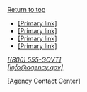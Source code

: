 
<footer class="usa-footer usa-footer--slim footer-small">
  <div class="grid-container usa-footer__return-to-top">
    <a href="#">Return to top</a>
  </div>
  <div class="usa-footer__primary-section">
    <div class="usa-footer__primary-container grid-row">
      <div class="mobile-lg:grid-col-8">
        <nav class="usa-footer__nav" aria-label="Footer navigation,">
          <ul class="grid-row grid-gap">
            <li
              class="
                mobile-lg:grid-col-6
                desktop:grid-col-auto
                usa-footer__primary-content
              "
            >
              <a class="usa-footer__primary-link" href="javascript:void(0);"
                >[Primary link]</a
              >
            </li>
            <li
              class="
                mobile-lg:grid-col-6
                desktop:grid-col-auto
                usa-footer__primary-content
              "
            >
              <a class="usa-footer__primary-link" href="javascript:void(0);"
                >[Primary link]</a
              >
            </li>
            <li
              class="
                mobile-lg:grid-col-6
                desktop:grid-col-auto
                usa-footer__primary-content
              "
            >
              <a class="usa-footer__primary-link" href="javascript:void(0);"
                >[Primary link]</a
              >
            </li>
            <li
              class="
                mobile-lg:grid-col-6
                desktop:grid-col-auto
                usa-footer__primary-content
              "
            >
              <a class="usa-footer__primary-link" href="javascript:void(0);"
                >[Primary link]</a
              >
            </li>
          </ul>
        </nav>
      </div>
      <div class="mobile-lg:grid-col-4">
        <address class="usa-footer__address">
          <div class="grid-row grid-gap">
            <div
              class="grid-col-auto mobile-lg:grid-col-12 desktop:grid-col-auto"
            >
              <div class="usa-footer__contact-info">
                <a href="tel:1-800-555-5555">[(800) 555-GOVT]</a>
              </div>
            </div>
            <div
              class="grid-col-auto mobile-lg:grid-col-12 desktop:grid-col-auto"
            >
              <div class="usa-footer__contact-info">
                <a href="mailto:info@agency.gov">[info@agency.gov]</a>
              </div>
            </div>
          </div>
        </address>
      </div>
    </div>
  </div>
  <div class="usa-footer__secondary-section">
    <div class="grid-container">
      <div class="usa-footer__logo grid-row grid-gap-2">
        <div class="grid-col-auto">
          <img class="usa-footer__logo-img" src="/assets/img/logo-img.png" alt="" />
        </div>
        <div class="grid-col-auto">
          <p class="usa-footer__logo-heading">[Agency Contact Center]</p>
        </div>
      </div>
    </div>
  </div>
</footer>